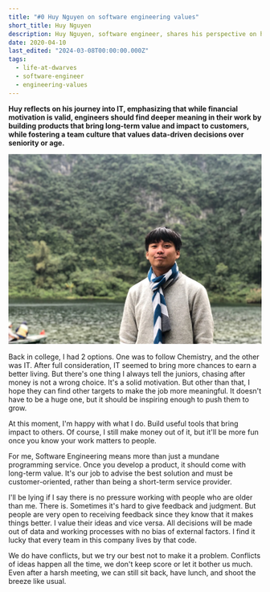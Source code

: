 ```yaml
---
title: "#0 Huy Nguyen on software engineering values"
short_title: Huy Nguyen
description: Huy Nguyen, software engineer, shares his perspective on how software engineering should deliver long-term value beyond programming, and his approach to leading a team despite age differences
date: 2020-04-10
last_edited: "2024-03-08T00:00:00.000Z"
tags:
  - life-at-dwarves
  - software-engineer
  - engineering-values
---
```


**Huy reflects on his journey into IT, emphasizing that while financial motivation is valid, engineers should find deeper meaning in their work by building products that bring long-term value and impact to customers, while fostering a team culture that values data-driven decisions over seniority or age.**

![Huy Nguyen discussing with team members](assets/notion-image-1744047125987-qrmep.webp)

Back in college, I had 2 options. One was to follow Chemistry, and the other was IT. After full consideration, IT seemed to bring more chances to earn a better living. But there's one thing I always tell the juniors, chasing after money is not a wrong choice. It's a solid motivation. But other than that, I hope they can find other targets to make the job more meaningful. It doesn't have to be a huge one, but it should be inspiring enough to push them to grow.

At this moment, I'm happy with what I do. Build useful tools that bring impact to others. Of course, I still make money out of it, but it'll be more fun once you know your work matters to people.

For me, Software Engineering means more than just a mundane programming service. Once you develop a product, it should come with long-term value. It's our job to advise the best solution and must be customer-oriented, rather than being a short-term service provider.

I'll be lying if I say there is no pressure working with people who are older than me. There is. Sometimes it's hard to give feedback and judgment. But people are very open to receiving feedback since they know that it makes things better. I value their ideas and vice versa. All decisions will be made out of data and working processes with no bias of external factors. I find it lucky that every team in this company lives by that code.

We do have conflicts, but we try our best not to make it a problem. Conflicts of ideas happen all the time, we don't keep score or let it bother us much. Even after a harsh meeting, we can still sit back, have lunch, and shoot the breeze like usual.

